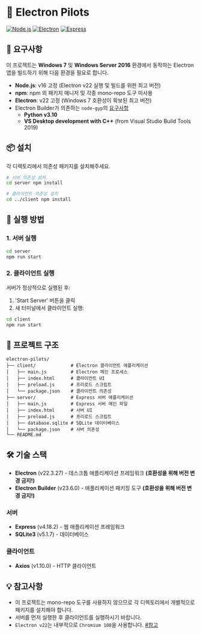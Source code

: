 # 🚀 Electron Pilots

[![Node.js](https://img.shields.io/badge/Node.js-16+-green.svg)](https://nodejs.org/)
[![Electron](https://img.shields.io/badge/Electron-22.3.27-blue.svg)](https://www.electronjs.org/)
[![Express](https://img.shields.io/badge/Express-4.18.2-orange.svg)](https://expressjs.com/)

## 🔧 요구사항

이 프로젝트는 **Windows 7** 및 **Windows Server 2016** 환경에서 동작하는 Electron 앱을 빌드하기 위해 다음 환경을 필요로 합니다.

- **Node.js**: v16 고정 (Electron v22 실행 및 빌드를 위한 최고 버전)
- **npm**: npm 외 패키지 매니저 및 각종 mono-repo 도구 미사용
- **Electron**: v22 고정 (Windows 7 호환성이 확보된 최고 버전)
- Electron Builder가 의존하는 `node-gyp`의 [요구사항](https://github.com/nodejs/node-gyp#on-windows)
  - **Python v3.10**
  - **VS Desktop development with C++** (from Visual Studio Build Tools 2019)

## 📦 설치

각 디렉토리에서 의존성 패키지를 설치해주세요.

```bash
# 서버 의존성 설치
cd server npm install

# 클라이언트 의존성 설치
cd ../client npm install
```

## 🚀 실행 방법

### 1. 서버 실행
```bash
cd server
npm run start
```

### 2. 클라이언트 실행
서버가 정상적으로 실행된 후:
1. 'Start Server' 버튼을 클릭
2. 새 터미널에서 클라이언트 실행:
```bash
cd client
npm run start
```

## 📁 프로젝트 구조

```
electron-pilots/
├── client/             # Electron 클라이언트 애플리케이션
│   ├── main.js         # Electron 메인 프로세스
│   ├── index.html      # 클라이언트 UI
│   ├── preload.js      # 프리로드 스크립트
│   └── package.json    # 클라이언트 의존성
├── server/             # Express 서버 애플리케이션
│   ├── main.js         # Express 서버 메인 파일
│   ├── index.html      # 서버 UI
│   ├── preload.js      # 프리로드 스크립트
│   ├── database.sqlite # SQLite 데이터베이스
│   └── package.json    # 서버 의존성
└── README.md
```

## 🛠 기술 스택

- **Electron** (v22.3.27) - 데스크톱 애플리케이션 프레임워크 **(호환성을 위해 버전 변경 금지!)**
- **Electron Builder** (v23.6.0) - 애플리케이션 패키징 도구 **(호환성을 위해 버전 변경 금지!)**

### 서버
- **Express** (v4.18.2) - 웹 애플리케이션 프레임워크
- **SQLite3** (v5.1.7) - 데이터베이스

### 클라이언트
- **Axios** (v1.10.0) - HTTP 클라이언트

## 💡 참고사항
- 이 프로젝트는 mono-repo 도구를 사용하지 않으므로 각 디렉토리에서 개별적으로 패키지를 설치해야 합니다.
- 서버를 먼저 실행한 후 클라이언트를 실행하시기 바랍니다.
- `Electron v22`는 내부적으로 `Chromium 108`을 사용합니다. [#참고](https://www.electronjs.org/blog/electron-22-0)
